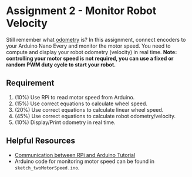 # Assignment 2 - Monitor Robot Velocity
Still remember what [odometry](https://navigation.ros.org/setup_guides/odom/setup_odom.html) is? In this assignment, connect encoders to your Arduino Nano Every and monitor the motor speed. You need to compute and display your robot odometry (velocity) in real time. **Note: controlling your motor speed is not required, you can use a fixed or random PWM duty cycle to start your robot.**

## Requirement
1. (10%) Use RPi to read motor speed from Arduino.
3. (15%) Use correct equations to calculate wheel speed.
4. (20%) Use correct equations to calculate linear wheel speed.
5. (45%) Use correct equations to calculate robot odometry/velocity.
6. (10%) Display/Print odometry in real time.

## Helpful Resources
- [Communication between RPi and Arduino Tutorial](https://roboticsbackend.com/raspberry-pi-arduino-serial-communication/)
- Arduino code for monitoring motor speed can be found in `sketch_twoMotorSpeed.ino`.
